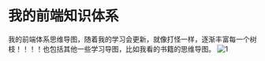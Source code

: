 # 我的前端知识体系
我的前端体系思维导图，随着我的学习会更新，就像打怪一样，逐渐丰富每一个树枝！！！！也包括其他一些学习导图，比如我看的书籍的思维导图。
![1](https://user-images.githubusercontent.com/50372203/135654513-b02d7b5d-f444-4e3f-81d0-f9f1e82586d2.png)
